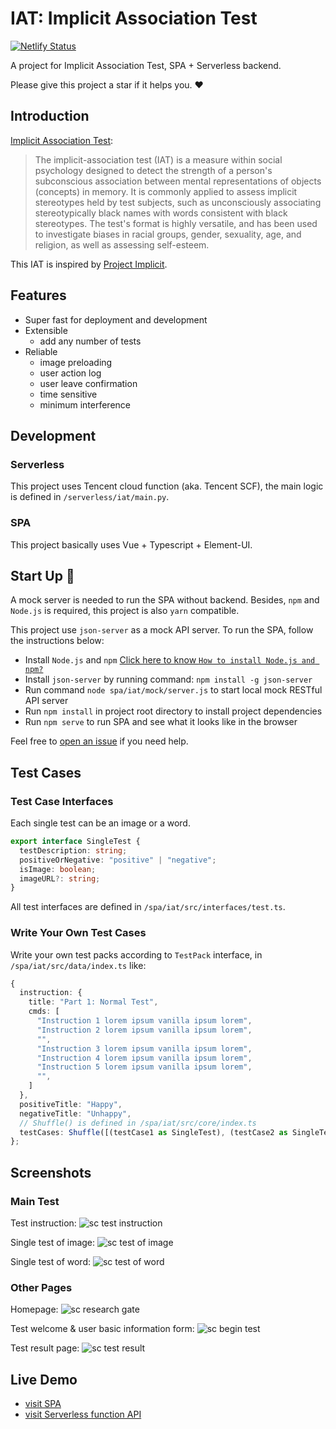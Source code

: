# IAT: Implicit Association Test

[![Netlify Status](https://api.netlify.com/api/v1/badges/a1d4430d-3f27-4344-88c0-5ef9e32c8cb8/deploy-status)](https://app.netlify.com/sites/zen-noyce-477e24/deploys)

A project for Implicit Association Test, SPA + Serverless backend.

Please give this project a star if it helps you. ❤️

## Introduction

[Implicit Association Test](https://en.wikipedia.org/wiki/Implicit-association_test):

> The implicit-association test (IAT) is a measure within social psychology designed to detect the strength of a person's subconscious association between mental representations of objects (concepts) in memory. It is commonly applied to assess implicit stereotypes held by test subjects, such as unconsciously associating stereotypically black names with words consistent with black stereotypes. The test's format is highly versatile, and has been used to investigate biases in racial groups, gender, sexuality, age, and religion, as well as assessing self-esteem.

This IAT is inspired by [Project Implicit](https://implicit.harvard.edu/).

## Features

- Super fast for deployment and development
- Extensible
  - add any number of tests
- Reliable
  - image preloading
  - user action log
  - user leave confirmation
  - time sensitive
  - minimum interference

## Development

### Serverless

This project uses Tencent cloud function (aka. Tencent SCF), the main logic is defined in `/serverless/iat/main.py`.

### SPA

This project basically uses Vue + Typescript + Element-UI.

## Start Up 🎈

A mock server is needed to run the SPA without backend. Besides, `npm` and `Node.js` is required, this project is also `yarn` compatible.

This project use `json-server` as a mock API server. To run the SPA, follow the instructions below:

- Install `Node.js` and `npm` [Click here to know `How to install Node.js and npm?`](https://www.google.com/search?q=how+to+install+nodejs+and+npm)
- Install `json-server` by running command: `npm install -g json-server`
- Run command `node spa/iat/mock/server.js` to start local mock RESTful API server
- Run `npm install` in project root directory to install project dependencies
- Run `npm serve` to run SPA and see what it looks like in the browser

Feel free to [open an issue](https://github.com/cmsax/IAT/issues/new/choose) if you need help.

## Test Cases

### Test Case Interfaces

Each single test can be an image or a word.

```typescript
export interface SingleTest {
  testDescription: string;
  positiveOrNegative: "positive" | "negative";
  isImage: boolean;
  imageURL?: string;
}
```

All test interfaces are defined in `/spa/iat/src/interfaces/test.ts`.

### Write Your Own Test Cases

Write your own test packs according to `TestPack` interface, in `/spa/iat/src/data/index.ts` like:

```typescript
{
  instruction: {
    title: "Part 1: Normal Test",
    cmds: [
      "Instruction 1 lorem ipsum vanilla ipsum lorem",
      "Instruction 2 lorem ipsum vanilla ipsum lorem",
      "",
      "Instruction 3 lorem ipsum vanilla ipsum lorem",
      "Instruction 4 lorem ipsum vanilla ipsum lorem",
      "Instruction 5 lorem ipsum vanilla ipsum lorem",
      "",
    ]
  },
  positiveTitle: "Happy",
  negativeTitle: "Unhappy",
  // Shuffle() is defined in /spa/iat/src/core/index.ts
  testCases: Shuffle([(testCase1 as SingleTest), (testCase2 as SingleTest)])
};
```

## Screenshots

### Main Test

Test instruction:
![sc test instruction](./screenshots/sc-1.png)

Single test of image:
![sc test of image](./screenshots/sc-2.png)

Single test of word:
![sc test of word](./screenshots/sc-3.png)

### Other Pages

Homepage:
![sc research gate](./screenshots/sc-4.png)

Test welcome & user basic information form:
![sc begin test](./screenshots/sc-5.png)

Test result page:
![sc test result](./screenshots/sc-6.png)

## Live Demo

- [visit SPA](https://research.unoiou.com)
- [visit Serverless function API](https://api.unoiou.com/feiwei/iat)
